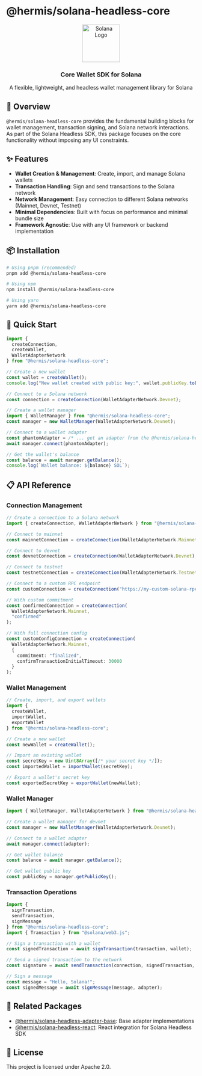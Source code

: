 # @hermis/solana-headless-core

<p align="center">
  <img src="https://iq.wiki/_next/image?url=https%3A%2F%2Fipfs.everipedia.org%2Fipfs%2FQmTaB5ygg5qNMDKmnfPgottNRZTe7PXzMpe3Tg7Bdw57HN&w=1080&q=95" width="100" alt="Solana Logo">
  <h3 align="center">Core Wallet SDK for Solana</h3>
</p>

<p align="center">
  A flexible, lightweight, and headless wallet management library for Solana
</p>

## 🌟 Overview

`@hermis/solana-headless-core` provides the fundamental building blocks for wallet management, transaction signing, and Solana network interactions. As part of the Solana Headless SDK, this package focuses on the core functionality without imposing any UI constraints.

## ✨ Features

- **Wallet Creation & Management**: Create, import, and manage Solana wallets
- **Transaction Handling**: Sign and send transactions to the Solana network
- **Network Management**: Easy connection to different Solana networks (Mainnet, Devnet, Testnet)
- **Minimal Dependencies**: Built with focus on performance and minimal bundle size
- **Framework Agnostic**: Use with any UI framework or backend implementation

## 📦 Installation

```bash
# Using pnpm (recommended)
pnpm add @hermis/solana-headless-core

# Using npm
npm install @hermis/solana-headless-core

# Using yarn
yarn add @hermis/solana-headless-core
```

## 🚀 Quick Start

```typescript
import { 
  createConnection, 
  createWallet, 
  WalletAdapterNetwork 
} from "@hermis/solana-headless-core";

// Create a new wallet
const wallet = createWallet();
console.log("New wallet created with public key:", wallet.publicKey.toBase58());

// Connect to a Solana network
const connection = createConnection(WalletAdapterNetwork.Devnet);

// Create a wallet manager
import { WalletManager } from "@hermis/solana-headless-core";
const manager = new WalletManager(WalletAdapterNetwork.Devnet);

// Connect to a wallet adapter
const phantomAdapter = /* ... get an adapter from the @hermis/solana-headless-adapter-base */;
await manager.connect(phantomAdapter);

// Get the wallet's balance
const balance = await manager.getBalance();
console.log(`Wallet balance: ${balance} SOL`);
```

## 📋 API Reference

### Connection Management

```typescript
// Create a connection to a Solana network
import { createConnection, WalletAdapterNetwork } from "@hermis/solana-headless-core";

// Connect to mainnet
const mainnetConnection = createConnection(WalletAdapterNetwork.Mainnet);

// Connect to devnet
const devnetConnection = createConnection(WalletAdapterNetwork.Devnet);

// Connect to testnet
const testnetConnection = createConnection(WalletAdapterNetwork.Testnet);

// Connect to a custom RPC endpoint
const customConnection = createConnection("https://my-custom-solana-rpc.com");

// With custom commitment
const confirmedConnection = createConnection(
  WalletAdapterNetwork.Mainnet, 
  "confirmed"
);

// With full connection config
const customConfigConnection = createConnection(
  WalletAdapterNetwork.Mainnet, 
  {
    commitment: "finalized",
    confirmTransactionInitialTimeout: 30000
  }
);
```

### Wallet Management

```typescript
// Create, import, and export wallets
import { 
  createWallet, 
  importWallet, 
  exportWallet 
} from "@hermis/solana-headless-core";

// Create a new wallet
const newWallet = createWallet();

// Import an existing wallet
const secretKey = new Uint8Array([/* your secret key */]);
const importedWallet = importWallet(secretKey);

// Export a wallet's secret key
const exportedSecretKey = exportWallet(newWallet);
```

### Wallet Manager

```typescript
import { WalletManager, WalletAdapterNetwork } from "@hermis/solana-headless-core";

// Create a wallet manager for devnet
const manager = new WalletManager(WalletAdapterNetwork.Devnet);

// Connect to a wallet adapter
await manager.connect(adapter);

// Get wallet balance
const balance = await manager.getBalance();

// Get wallet public key
const publicKey = manager.getPublicKey();
```

### Transaction Operations

```typescript
import { 
  signTransaction, 
  sendTransaction, 
  signMessage 
} from "@hermis/solana-headless-core";
import { Transaction } from "@solana/web3.js";

// Sign a transaction with a wallet
const signedTransaction = await signTransaction(transaction, wallet);

// Send a signed transaction to the network
const signature = await sendTransaction(connection, signedTransaction, wallet);

// Sign a message
const message = "Hello, Solana!";
const signedMessage = await signMessage(message, adapter);
```

## 🔗 Related Packages

- [@hermis/solana-headless-adapter-base](../adapter-base/README.md): Base adapter implementations
- [@hermis/solana-headless-react](../react-core/README.md): React integration for Solana Headless SDK

## 📜 License

This project is licensed under Apache 2.0.